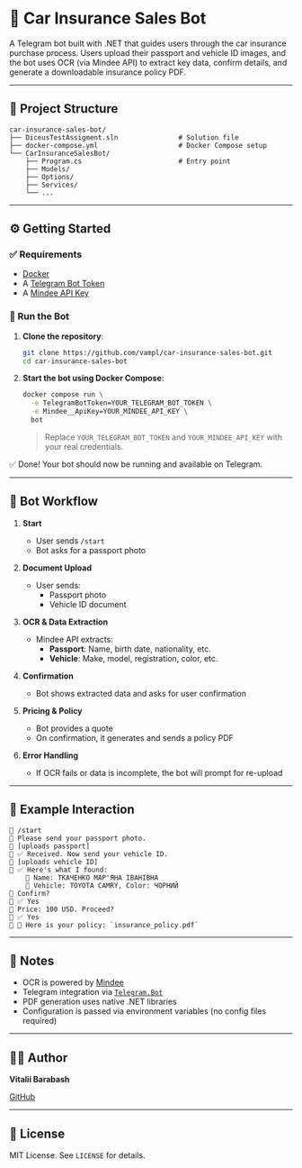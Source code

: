 # 🚗 Car Insurance Sales Bot

A Telegram bot built with .NET that guides users through the car insurance purchase process. Users upload their passport and vehicle ID images, and the bot uses OCR (via Mindee API) to extract key data, confirm details, and generate a downloadable insurance policy PDF.

---

## 📁 Project Structure

```
car-insurance-sales-bot/
├── DiceusTestAssigment.sln               # Solution file
├── docker-compose.yml                    # Docker Compose setup
└── CarInsuranceSalesBot/
    ├── Program.cs                        # Entry point
    ├── Models/
    ├── Options/
    ├── Services/
    └── ...
```

---

## ⚙️ Getting Started

### ✅ Requirements

- [Docker](https://www.docker.com/)
- A [Telegram Bot Token](https://t.me/BotFather)
- A [Mindee API Key](https://platform.mindee.com/)

### 🚀 Run the Bot

1. **Clone the repository**:

   ```bash
   git clone https://github.com/vampl/car-insurance-sales-bot.git
   cd car-insurance-sales-bot
   ```

2. **Start the bot using Docker Compose**:

   ```bash
   docker compose run \
     -e TelegramBotToken=YOUR_TELEGRAM_BOT_TOKEN \
     -e Mindee__ApiKey=YOUR_MINDEE_API_KEY \
     bot
   ```

   > Replace `YOUR_TELEGRAM_BOT_TOKEN` and `YOUR_MINDEE_API_KEY` with your real credentials.

✅ Done! Your bot should now be running and available on Telegram.

---

## 🤖 Bot Workflow

1. **Start**
   - User sends `/start`
   - Bot asks for a passport photo

2. **Document Upload**
   - User sends:
     - Passport photo
     - Vehicle ID document

3. **OCR & Data Extraction**
   - Mindee API extracts:
     - **Passport**: Name, birth date, nationality, etc.
     - **Vehicle**: Make, model, registration, color, etc.

4. **Confirmation**
   - Bot shows extracted data and asks for user confirmation

5. **Pricing & Policy**
   - Bot provides a quote
   - On confirmation, it generates and sends a policy PDF

6. **Error Handling**
   - If OCR fails or data is incomplete, the bot will prompt for re-upload

---

## 💬 Example Interaction

```plaintext
👤 /start  
🤖 Please send your passport photo.  
👤 [uploads passport]  
🤖 ✅ Received. Now send your vehicle ID.  
👤 [uploads vehicle ID]  
🤖 ✅ Here's what I found:
    👤 Name: ТКАЧЕНКО МАР'ЯНА ІВАНІВНА
    🚗 Vehicle: TOYOTA CAMRY, Color: ЧОРНИЙ
🤖 Confirm?  
👤 ✅ Yes  
🤖 Price: 100 USD. Proceed?  
👤 ✅ Yes  
🤖 🎉 Here is your policy: `insurance_policy.pdf`
```

---

## 📌 Notes

- OCR is powered by [Mindee](https://www.mindee.com/)
- Telegram integration via [`Telegram.Bot`](https://github.com/TelegramBots/Telegram.Bot)
- PDF generation uses native .NET libraries
- Configuration is passed via environment variables (no config files required)

---

## 👨‍💻 Author

**Vitalii Barabash**

[GitHub](https://github.com/vampl)

---

## 📄 License

MIT License. See `LICENSE` for details.
